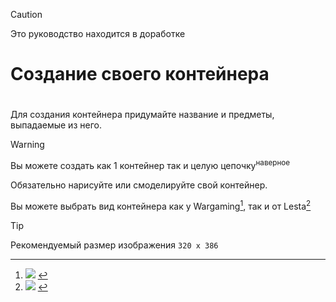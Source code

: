 
> [!CAUTION]
> Это руководство находится в доработке
>

# Создание своего контейнера

#

Для создания контейнера придумайте название и предметы, выпадаемые из него.

> [!WARNING]
> Вы можете создать как 1 контейнер так и целую цепочку<sup>наверное</sup>


Обязательно нарисуйте или смоделируйте свой контейнер.

Вы можете выбрать вид контейнера как у Wargaming[^1], так и от Lesta[^2]

> [!TIP]
> Рекомендуемый размер изображения `320 x 386`























[^1]:<img src="https://raw.githubusercontent.com/xmved/SpaceBlitz-Manual/refs/heads/main/images/0/Container_template_1.png"/>
[^2]:<img src="https://raw.githubusercontent.com/xmved/SpaceBlitz-Manual/refs/heads/main/images/0/Container_template_2.png"/>

